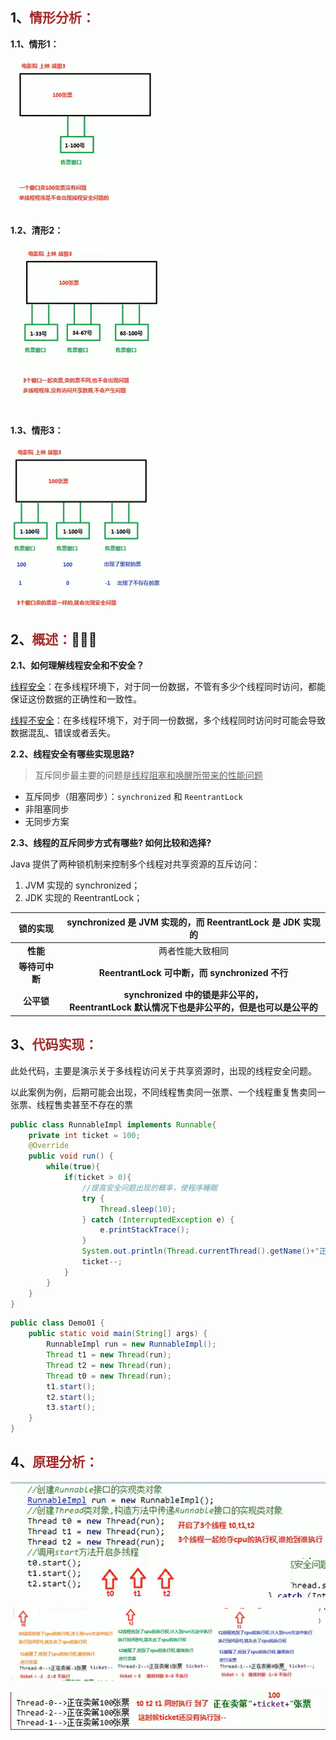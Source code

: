 ## 1、<span style="color:brown">情形分析：</span>

**1.1、情形1：**

<img src="https://raw.githubusercontent.com/root-bine/image/main/Typora-image/%E6%83%85%E5%BD%A21.png" style="zoom: 50%;" />

**1.2、清形2：**

<img src="https://raw.githubusercontent.com/root-bine/image/main/Typora-image/%E6%83%85%E5%BD%A22.png" style="zoom: 50%;" />

**1.3、情形3：**

<img src="https://raw.githubusercontent.com/root-bine/image/main/Typora-image/%E6%83%85%E5%BD%A23.png" style="zoom: 50%;" />

## 2、<span style="color:brown">概述：</span>🎄🎄🎄

**2.1、如何理解线程安全和不安全？**

<u>线程安全</u>：在多线程环境下，对于同一份数据，不管有多少个线程同时访问，都能保证这份数据的正确性和一致性。

<u>线程不安全</u>：在多线程环境下，对于同一份数据，多个线程同时访问时可能会导致数据混乱、错误或者丢失。

**2.2、线程安全有哪些实现思路?**

> 互斥同步最主要的问题是<u>线程阻塞和唤醒所带来的性能问题</u>

- 互斥同步（阻塞同步）：`synchronized` 和 `ReentrantLock`
- 非阻塞同步
- 无同步方案

**2.3、线程的互斥同步方式有哪些? 如何比较和选择?**

Java 提供了两种锁机制来控制多个线程对共享资源的互斥访问：

1. JVM 实现的 synchronized；
2. JDK 实现的 ReentrantLock；

|    锁的实现    |  synchronized 是 JVM 实现的，而 ReentrantLock 是 JDK 实现的  |
| :------------: | :----------------------------------------------------------: |
|    **性能**    |                       两者性能大致相同                       |
| **等待可中断** |        **ReentrantLock 可中断，而 synchronized 不行**        |
|   **公平锁**   | **synchronized 中的锁是非公平的，<br>ReentrantLock 默认情况下也是非公平的，但是也可以是公平的** |



## 3、<span style="color:brown">代码实现：</span>

此处代码，主要是演示关于多线程访问关于共享资源时，出现的线程安全问题。

以此案例为例，后期可能会出现，不同线程售卖同一张票、一个线程重复售卖同一张票、线程售卖甚至不存在的票

```java
public class RunnableImpl implements Runnable{
    private int ticket = 100;
    @Override
    public void run() {
        while(true){
            if(ticket > 0){
                //提高安全问题出现的概率，使程序睡眠
                try {
                    Thread.sleep(10);
                } catch (InterruptedException e) {
                    e.printStackTrace();
                }
                System.out.println(Thread.currentThread().getName()+"正在买第"+ticket+"票");
                ticket--;
            }
        }
    }
}
```

```java
public class Demo01 {
    public static void main(String[] args) {
        RunnableImpl run = new RunnableImpl();
        Thread t1 = new Thread(run);
        Thread t2 = new Thread(run);
        Thread t0 = new Thread(run);
        t1.start();
        t2.start();
        t3.start();
    }
}
```



## 4、<span style="color:brown">原理分析：</span>

![](https://raw.githubusercontent.com/root-bine/image/main/Typora-image/%E7%BA%BF%E7%A8%8B%E9%97%AE%E9%A2%98%E5%88%86%E6%9E%901.png)

![线程问题分析2](https://raw.githubusercontent.com/root-bine/image/main/Typora-image/%E7%BA%BF%E7%A8%8B%E9%97%AE%E9%A2%98%E5%88%86%E6%9E%902.png)

![线程问题分析3](https://raw.githubusercontent.com/root-bine/image/main/Typora-image/%E7%BA%BF%E7%A8%8B%E9%97%AE%E9%A2%98%E5%88%86%E6%9E%903.png)
